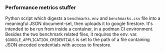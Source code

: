### Performance metrics stuffer

Python script which digests a `benchmarks.env` and `benchmarks.csv` file
into a meaningful JSON document-set, then uploads it to google firestore.
It's intended to be run from inside a container, in a podman CI environment.
Besides the two benchmark related files, it requires the env. var.
`$GOOGLE_APPLICATION_CREDENTIALS` is set to the path of a file containing
JSON encoded credentials with access to firestore.
